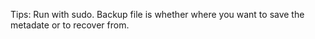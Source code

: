 Tips:
	Run with sudo.
	Backup file is whether where you want to save the metadate or to recover from.
